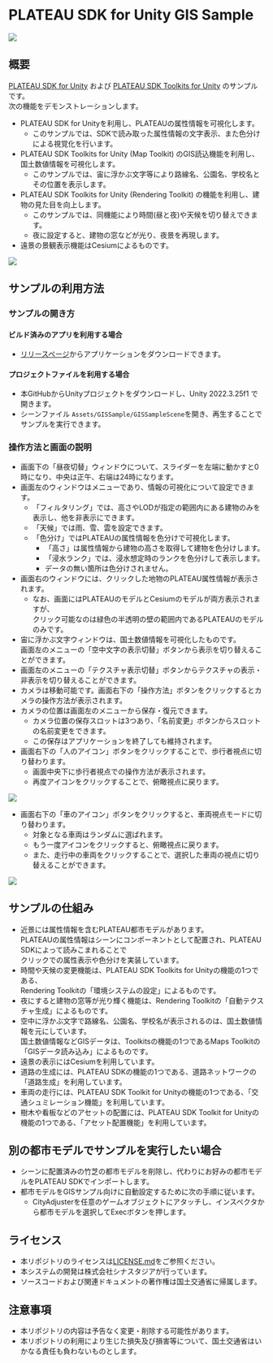 # PLATEAU SDK for Unity GIS Sample

![](./ReadmeImages/ScreenShotDay.png)

## 概要
[PLATEAU SDK for Unity](https://github.com/Project-PLATEAU/PLATEAU-SDK-for-Unity) および [PLATEAU SDK Toolkits for Unity](https://github.com/Project-PLATEAU/PLATEAU-SDK-Toolkits-for-Unity) のサンプルです。  
次の機能をデモンストレーションします。  
- PLATEAU SDK for Unityを利用し、PLATEAUの属性情報を可視化します。
  - このサンプルでは、SDKで読み取った属性情報の文字表示、また色分けによる視覚化を行います。
- PLATEAU SDK Toolkits for Unity (Map Toolkit) のGIS読込機能を利用し、国土数値情報を可視化します。
  - このサンプルでは、宙に浮かぶ文字等により路線名、公園名、学校名とその位置を表示します。
- PLATEAU SDK Toolkits for Unity (Rendering Toolkit) の機能を利用し、建物の見た目を向上します。
  - このサンプルでは、同機能により時間(昼と夜)や天候を切り替えできます。
  - 夜に設定すると、建物の窓などが光り、夜景を再現します。
- 遠景の景観表示機能はCesiumによるものです。

![](./ReadmeImages/ScreenShotNight.png)

## サンプルの利用方法
### サンプルの開き方
#### ビルド済みのアプリを利用する場合
- [リリースページ](https://github.com/Project-PLATEAU/PLATEAU-SDK-for-Unity-GISSample/releases)からアプリケーションをダウンロードできます。
#### プロジェクトファイルを利用する場合
- 本GitHubからUnityプロジェクトをダウンロードし、Unity 2022.3.25f1 で開きます。
- シーンファイル `Assets/GISSample/GISSampleScene`を開き、再生することでサンプルを実行できます。

### 操作方法と画面の説明
- 画面下の「昼夜切替」ウィンドウについて、スライダーを左端に動かすと0時になり、中央は正午、右端は24時になります。
- 画面左のウィンドウはメニューであり、情報の可視化について設定できます。
  - 「フィルタリング」では、高さやLODが指定の範囲内にある建物のみを表示し、他を非表示にできます。
  - 「天候」では雨、雪、雲を設定できます。
  - 「色分け」ではPLATEAUの属性情報を色分けで可視化します。
    - 「高さ」は属性情報から建物の高さを取得して建物を色分けします。
    - 「浸水ランク」では、浸水想定時のランクを色分けして表示します。
    - データの無い箇所は色分けされません。
- 画面右のウィンドウには、クリックした地物のPLATEAU属性情報が表示されます。
  - なお、画面にはPLATEAUのモデルとCesiumのモデルが両方表示されますが、  
    クリック可能なのは緑色の半透明の壁の範囲内であるPLATEAUのモデルのみです。
- 宙に浮かぶ文字ウィンドウは、国土数値情報を可視化したものです。  
  画面左のメニューの「空中文字の表示切替」ボタンから表示を切り替えることができます。
- 画面左のメニューの「テクスチャ表示切替」ボタンからテクスチャの表示・非表示を切り替えることができます。
- カメラは移動可能です。画面右下の「操作方法」ボタンをクリックするとカメラの操作方法が表示されます。
- カメラの位置は画面左のメニューから保存・復元できます。
  - カメラ位置の保存スロットは3つあり、「名前変更」ボタンからスロットの名前変更をできます。
  - この保存はアプリケーションを終了しても維持されます。
- 画面右下の「人のアイコン」ボタンをクリックすることで、歩行者視点に切り替わります。
  - 画面中央下に歩行者視点での操作方法が表示されます。
  - 再度アイコンをクリックすることで、俯瞰視点に戻ります。

![](./ReadmeImages/ScreenShotWalk.png)

- 画面右下の「車のアイコン」ボタンをクリックすると、車両視点モードに切り替わります。
  - 対象となる車両はランダムに選ばれます。
  - もう一度アイコンをクリックすると、俯瞰視点に戻ります。
  - また、走行中の車両をクリックすることで、選択した車両の視点に切り替えることができます。

![](./ReadmeImages/ScreenShotCar.png)

## サンプルの仕組み
- 近景には属性情報を含むPLATEAU都市モデルがあります。  
  PLATEAUの属性情報はシーンにコンポーネントとして配置され、PLATEAU SDKによって読みこまれることで  
  クリックでの属性表示や色分けを実装しています。
- 時間や天候の変更機能は、PLATEAU SDK Toolkits for Unityの機能の1つである、  
  Rendering Toolkitの「環境システムの設定」によるものです。
- 夜にすると建物の窓等が光り輝く機能は、Rendering Toolkitの「自動テクスチャ生成」によるものです。
- 空中に浮かぶ文字で路線名、公園名、学校名が表示されるのは、国土数値情報を元にしています。  
  国土数値情報などGISデータは、Toolkitsの機能の1つであるMaps Toolkitの「GISデータ読み込み」によるものです。
- 遠景の表示にはCesiumを利用しています。
- 道路の生成には、PLATEAU SDKの機能の1つである、道路ネットワークの「道路生成」を利用しています。
- 車両の走行には、PLATEAU SDK Toolkit for Unityの機能の1つである、「交通シュミレーション機能」を利用しています。
- 樹木や看板などのアセットの配置には、PLATEAU SDK Toolkit for Unityの機能の1つである、「アセット配置機能」を利用しています。

## 別の都市モデルでサンプルを実行したい場合
- シーンに配置済みの竹芝の都市モデルを削除し、代わりにお好みの都市モデルをPLATEAU SDKでインポートします。
- 都市モデルをGISサンプル向けに自動設定するために次の手順に従います。
  - CityAdjusterを任意のゲームオブジェクトにアタッチし、インスペクタから都市モデルを選択してExecボタンを押します。
  
## ライセンス
- 本リポジトリのライセンスは[LICENSE.md](./LICENSE.md)をご参照ください。
- 本システムの開発は株式会社シナスタジアが行っています。
- ソースコードおよび関連ドキュメントの著作権は国土交通省に帰属します。

## 注意事項
- 本リポジトリの内容は予告なく変更・削除する可能性があります。
- 本リポジトリの利用により生じた損失及び損害等について、国土交通省はいかなる責任も負わないものとします。
